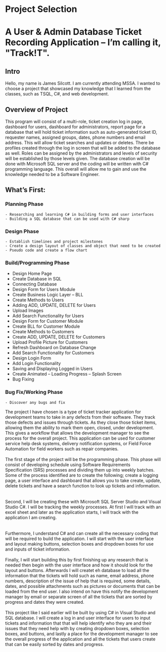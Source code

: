 # Project Selection

# A User & Admin Database Ticket Recording Application – I’m calling it, "Track!T".

## Intro
Hello, my name is James Silcott.  I am currently attending MSSA.  I wanted to choose a project that showcased my knowledge that I learned from the classes, such as TSQL, C#, and web development.

## Overview of Project
This program will consist of a multi-role, ticket creation log in page, dashboard for users, dashboard for administrators, report page for a database that will hold ticket information such as auto-generated ticket ID, requester names, assigned groups, dates, phone numbers and email address.  This will allow ticket searches and updates or deletes.  There be profiles created through the log in screen that will be added to the database as well.  Roles can be assigned by the administrators and levels of security will be established by those levels given.  The database creation will be done with Microsoft SQL server and the coding will be written with C# programming language.  This overall will allow me to gain and use the knowledge needed to be a Software Engineer.  

## What’s First:
### Planning Phase
	- Researching and learning C# in building forms and user interfaces
	- Building a SQL database that can be used with C# sharp

### Design Phase
	- Establish timelines and project milestones
	- Create a design layout of classes and object that need to be created
	- Pseudo code and create a flow chart


### Build/Programming Phase
- Design Home Page
- Create Database in SQL
- Connecting Database
- Design Form for Users Module
- Create Business Logic Layer – BLL
- Create Methods to Users
- Adding ADD, UPDATE, DELETE for Users
- Upload Images
- Add Search Functionality for Users
- Design Form for Customer Module
- Create BLL for Customer Module
- Create Methods to Customers
- Create ADD, UPDATE, DELETE for Customers
- Upload Profile Picture for Customers
- Refresh Dashboard on Database Change
- Add Search Functionality for Customers
- Design Login Form
- Add Login Functionality
- Saving and Displaying Logged in Users
- Create Animated – Loading Progress – Splash Screen
- Bug Fixing 

### Bug Fix/Working Phase
	- Discover any bugs and fix

The project I have chosen 
is a type of ticket tracker application for development teams to take in any 
defects from their software.  They track those defects and issues through 
tickets.  As they close those ticket items, allowing them the ability to 
mark them open, closed, under development.  This gives a workflow that 
allows the development manager to see the process for the overall project. 
This application can be used for customer service help desk systems, 
delivery notification systems, or Field Force Automation for field workers 
such as repair companies. 
<br><br>The first stage of the project will be the programming phase.  This 
phase will consist of developing schedule using Software Requirements  
Specification (SRS) processes and dividing them up into weekly batches.  
Some of the process identified are to create the following; create a logging 
page, a user interface and dashboard that allows you to take create, update, 
delete tickets and have a search function to look up tickets and information.  
<br><br>Second, I will be creating these with Microsoft SQL Server Studio 
and Visual Studio C#.  I will be tracking the weekly processes.  At first I 
will track with an excel sheet and later as the application starts, I will 
track with the application I am creating.  
<br><br>Furthermore, I understand C# and can create all the necessary coding 
that will be required to build the application.  I will start with the user 
interface and layout making buttons, selection boxes and dropdown boxes for 
use and inputs of ticket information.
<br><br>Finally, I will start building this by first finishing up any 
research that is needed then begin with the user interface and how it should 
look for the layout and buttons.  Afterwards I will createt eh database to 
load all the information that the tickets will hold such as name, email 
address, phone numbers, description of the issue of help that is required, 
some details, dates, and possible attachments  such as pictures or documents 
that can be loaded from the end user.  I also intend on have this notify the 
development manager by email or separate screen of all the tickets that are 
sorted by progress and dates they were created.
<br><br>This project like I said earlier will be built by using C# in Visual 
Studio and SQL database.  I will create a log in and user interface for 
users to input tickets and information that that will help identify who they 
are and their issues that they need help with by creating dropdown boxes, 
selection boxes, and buttons, and lastly a place for the development manager 
to see the overall progress of the application and all the tickets that 
users create that can be easily sorted by dates and progress.  
</p>

